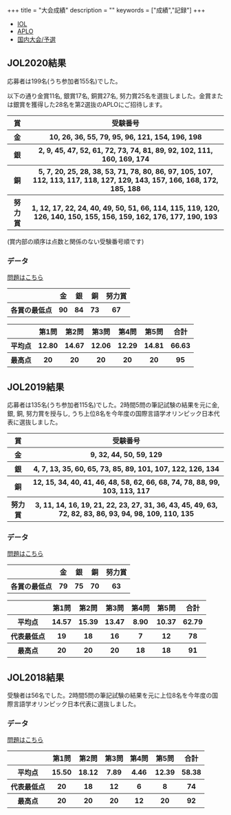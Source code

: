 +++
title = "大会成績"
description = ""
keywords = ["成績","記録"]
+++

<nav aria-label="...">
  <ul class="pager">
    <li><a href="/record/">IOL</a></li>
    <li><a href="/record-aplo/">APLO</a></li>
    <li class="disabled"><a href="/record-jol/">国内大会/予選</a></li>
  </ul>
</nav>

## JOL2020結果

応募者は199名(うち参加者155名)でした。

以下の通り金賞11名, 銀賞17名, 銅賞27名, 努力賞25名を選抜しました。金賞または銀賞を獲得した28名を第2選抜のAPLOにご招待します。

<table class="table">
  <thead>
    <tr>
      <th scope="col">賞</th>
      <th scope="col">受験番号</th>
    </tr>
  </thead>
  <tbody>
      <tr class="gold">
          <th scope="row">金</th>
          <th scope="row">10, 26, 36, 55, 79, 95, 96, 121, 154, 196, 198</th>
      </tr>
      <tr class="silver">
          <th scope="row">銀</th>
          <th scope="row">2, 9, 45, 47, 52, 61, 72, 73, 74, 81, 89, 92, 102, 111, 160, 169, 174</th>
      </tr>
      <tr class="bronze">
          <th scope="row">銅</th>
          <th scope="row">5, 7, 20, 25, 28, 38, 53, 71, 78, 80, 86, 97, 105, 107, 112, 113, 117, 118, 127, 129, 143, 157, 166, 168, 172, 185, 188</th>
      </tr>
      <tr class="">
          <th scope="row">努力賞</th>
          <th scope="row">1, 12, 17, 22, 24, 40, 49, 50, 51, 66, 114, 115, 119, 120, 126, 140, 150, 155, 156, 159, 162, 176, 177, 190, 193</th>
      </tr>
    </tbody>
  </table>

(賞内部の順序は点数と関係のない受験番号順です)

### データ

[問題はこちら](/preparation/)  

<div class="scroll">
<table class="table">
  <thead>
    <tr>
      <th scope="col"></th>
      <th scope="col">金</th>
      <th scope="col">銀</th>
      <th scope="col">銅</th>
      <th scope="col">努力賞</th>
    </tr>
  </thead>
  <tbody>
    <tr>
      <th scope="col">各賞の最低点</th>
      <th scope="col">90</th>
      <th scope="col">84</th>
      <th scope="col">73</th>
      <th scope="col">67</th>
    </tr>
  </tbody>
</table>
</div>

<div class="scroll">
  <table class="table">
    <thead>
      <tr>
        <th scope="col"></th>
        <th scope="col">第1問</th>
        <th scope="col">第2問</th>
        <th scope="col">第3問</th>
        <th scope="col">第4問</th>
        <th scope="col">第5問</th>
        <th scope="col">合計</th>
      </tr>
    </thead>
    <tbody>
      <tr>
        <th scope="col">平均点</th>
        <th scope="col">12.80</th>
        <th scope="col">14.67</th>
        <th scope="col">12.06</th>
        <th scope="col">12.29</th>
        <th scope="col">14.81</th>
        <th scope="col">66.63</th>
      </tr>
      <tr>
        <th scope="col">最高点</th>
        <th scope="col">20</th>
        <th scope="col">20</th>
        <th scope="col">20</th>
        <th scope="col">20</th>
        <th scope="col">20</th>
        <th scope="col">95</th>
      </tr>
    </tbody>
  </table>
</div>

## JOL2019結果

応募者は135名(うち参加者115名)でした。2時間5問の筆記試験の結果を元に金, 銀, 銅, 努力賞を授与し, うち上位8名を今年度の国際言語学オリンピック日本代表に選抜しました。

<table class="table">
  <thead>
    <tr>
      <th scope="col">賞</th>
      <th scope="col">受験番号</th>
    </tr>
  </thead>
  <tbody>
      <tr class="gold">
          <th scope="row">金</th>
          <th scope="row">9, 32, 44, 50, 59, 129</th>
      </tr>
      <tr class="silver">
          <th scope="row">銀</th>
          <th scope="row">4, 7, 13, 35, 60, 65, 73, 85, 89, 101, 107, 122, 126, 134</th>
      </tr>
      <tr class="bronze">
          <th scope="row">銅</th>
          <th scope="row">12, 15, 34, 40, 41, 46, 48, 58, 62, 66, 68, 74, 78, 88, 99, 103, 113, 117</th>
      </tr>
      <tr class="">
          <th scope="row">努力賞</th>
          <th scope="row">3, 11, 14, 16, 19, 21, 22, 23, 27, 31, 36, 43, 45, 49, 63, 72, 82, 83, 86, 93, 94, 98, 109, 110, 135</th>
      </tr>
    </tbody>
  </table>

### データ

[問題はこちら](/preparation/)

<div class="scroll">
<table class="table">
  <thead>
    <tr>
      <th scope="col"></th>
      <th scope="col">金</th>
      <th scope="col">銀</th>
      <th scope="col">銅</th>
      <th scope="col">努力賞</th>
    </tr>
  </thead>
  <tbody>
    <tr>
      <th scope="col">各賞の最低点</th>
      <th scope="col">79</th>
      <th scope="col">75</th>
      <th scope="col">70</th>
      <th scope="col">63</th>
    </tr>
  </tbody>
</table>
</div>

<div class="scroll">
  <table class="table">
    <thead>
      <tr>
        <th scope="col"></th>
        <th scope="col">第1問</th>
        <th scope="col">第2問</th>
        <th scope="col">第3問</th>
        <th scope="col">第4問</th>
        <th scope="col">第5問</th>
        <th scope="col">合計</th>
      </tr>
    </thead>
    <tbody>
      <tr>
        <th scope="col">平均点</th>
        <th scope="col">14.57</th>
        <th scope="col">15.39</th>
        <th scope="col">13.47</th>
        <th scope="col">8.90</th>
        <th scope="col">10.37</th>
        <th scope="col">62.79</th>
      </tr>
      <tr>
        <th scope="col">代表最低点</th>
        <th scope="col">19</th>
        <th scope="col">18</th>
        <th scope="col">16</th>
        <th scope="col">7</th>
        <th scope="col">12</th>
        <th scope="col">78</th>
      </tr>
      <tr>
        <th scope="col">最高点</th>
        <th scope="col">20</th>
        <th scope="col">20</th>
        <th scope="col">20</th>
        <th scope="col">18</th>
        <th scope="col">18</th>
        <th scope="col">91</th>
      </tr>
    </tbody>
  </table>
</div>

## JOL2018結果

受験者は56名でした。2時間5問の筆記試験の結果を元に上位8名を今年度の国際言語学オリンピック日本代表に選抜しました。

### データ

[問題はこちら](/preparation/)

<div class="scroll">
  <table class="table">
    <thead>
      <tr>
        <th scope="col"></th>
        <th scope="col">第1問</th>
        <th scope="col">第2問</th>
        <th scope="col">第3問</th>
        <th scope="col">第4問</th>
        <th scope="col">第5問</th>
        <th scope="col">合計</th>
      </tr>
    </thead>
    <tbody>
      <tr>
        <th scope="col">平均点</th>
        <th scope="col">15.50</th>
        <th scope="col">18.12</th>
        <th scope="col">7.89</th>
        <th scope="col">4.46</th>
        <th scope="col">12.39</th>
        <th scope="col">58.38</th>
      </tr>
      <tr>
        <th scope="col">代表最低点</th>
        <th scope="col">20</th>
        <th scope="col">18</th>
        <th scope="col">12</th>
        <th scope="col">6</th>
        <th scope="col">8</th>
        <th scope="col">74</th>
      </tr>
      <tr>
        <th scope="col">最高点</th>
        <th scope="col">20</th>
        <th scope="col">20</th>
        <th scope="col">20</th>
        <th scope="col">12</th>
        <th scope="col">20</th>
        <th scope="col">92</th>
      </tr>
    </tbody>
  </table>
</div>